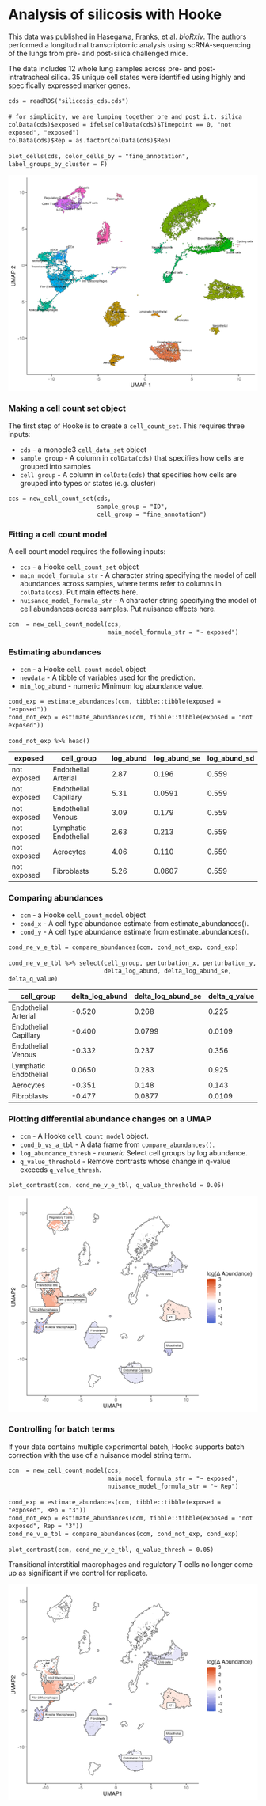 # Analysis of silicosis with Hooke

This data was published in [Hasegawa, Franks, et al. _bioRxiv_](https://www.biorxiv.org/content/10.1101/2023.02.17.528996v1). 
The authors performed a longitudinal transcriptomic analysis using scRNA-sequencing of the lungs from pre- and post-silica challenged mice. 

The data includes 12 whole lung samples across pre- and post- intratracheal silica. 35 unique cell states were identified using highly and specifically expressed marker genes. 

```
cds = readRDS("silicosis_cds.cds")

# for simplicity, we are lumping together pre and post i.t. silica
colData(cds)$exposed = ifelse(colData(cds)$Timepoint == 0, "not exposed", "exposed")
colData(cds)$Rep = as.factor(colData(cds)$Rep)

plot_cells(cds, color_cells_by = "fine_annotation", label_groups_by_cluster = F)

```
![silicosis_umap](assets/silcosis_umap.png)


### Making a cell count set object 

The first step of Hooke is to create a `cell_count_set`. This requires three inputs: 

* `cds` - a monocle3 `cell_data_set` object
* `sample group` -  A column in `colData(cds)` that specifies how cells are grouped into samples
* `cell group` - A column in `colData(cds)` that specifies how cells are grouped into types or states (e.g. cluster)

```
ccs = new_cell_count_set(cds, 
                         sample_group = "ID", 
                         cell_group = "fine_annotation")
```


### Fitting a cell count model 

A cell count model requires the following inputs: 

* `ccs` - a Hooke `cell_count_set` object
* `main_model_formula_str` -  A character string specifying the model of cell abundances across samples, where terms refer to columns in `colData(ccs)`. Put main effects here.
* `nuisance_model_formula_str` - A character string specifying the model of cell abundances across samples. Put nuisance effects here.

```
ccm  = new_cell_count_model(ccs,
                            main_model_formula_str = "~ exposed")
```


### Estimating abundances 

* `ccm` - a Hooke `cell_count_model` object
* `newdata` - A tibble of variables used for the prediction.
* `min_log_abund` - numeric Minimum log abundance value.

```
cond_exp = estimate_abundances(ccm, tibble::tibble(exposed = "exposed"))
cond_not_exp = estimate_abundances(ccm, tibble::tibble(exposed = "not exposed"))

cond_not_exp %>% head()
```


|  exposed    | cell_group           | log_abund | log_abund_se | log_abund_sd
|---|---|---|---|---|
|not exposed |Endothelial Arterial    |   2.87    |   0.196      |   0.559
| not exposed |Endothelial Capillary    |  5.31   |    0.0591    |    0.559
| not exposed |Endothelial Venous      |   3.09    |   0.179     |    0.559
| not exposed |Lymphatic Endothelial   |   2.63    |   0.213     |    0.559
| not exposed |Aerocytes               |   4.06     |  0.110     |    0.559
| not exposed |Fibroblasts             |   5.26     |  0.0607    |    0.559

### Comparing abundances

* `ccm` - a Hooke `cell_count_model` object
* `cond_x` - A cell type abundance estimate from estimate_abundances().
* `cond_y` - A cell type abundance estimate from estimate_abundances().

```
cond_ne_v_e_tbl = compare_abundances(ccm, cond_not_exp, cond_exp)

cond_ne_v_e_tbl %>% select(cell_group, perturbation_x, perturbation_y, 
                           delta_log_abund, delta_log_abund_se, delta_q_value)

```

| cell_group  | delta_log_abund |  delta_log_abund_se |  delta_q_value |
|---|---|---|---|
| Endothelial Arterial     |      -0.520        |       0.268   |       0.225 | 
| Endothelial Capillary     |     -0.400        |       0.0799  |       0.0109| 
| Endothelial Venous        |     -0.332        |       0.237   |       0.356 | 
| Lymphatic Endothelial    |       0.0650       |       0.283   |       0.925 | 
| Aerocytes                |      -0.351        |       0.148   |       0.143 | 
| Fibroblasts              |      -0.477        |       0.0877  |       0.0109| 

### Plotting differential abundance changes on a UMAP

* `ccm`	- A Hooke `cell_count_model` object.
* `cond_b_vs_a_tbl` - A data frame from `compare_abundances()`.
* `log_abundance_thresh` - _numeric_ Select cell groups by log abundance.
* `q_value_threshold` - Remove contrasts whose change in q-value exceeds `q_value_thresh`.


```
plot_contrast(ccm, cond_ne_v_e_tbl, q_value_threshold = 0.05)
```
![silicosis_rep](assets/silicosis_no_rep.png)

### Controlling for batch terms

If your data contains multiple experimental batch, Hooke supports batch correction with the use of a nuisance model string term. 

```
ccm  = new_cell_count_model(ccs,
                            main_model_formula_str = "~ exposed", 
                            nuisance_model_formula_str = "~ Rep")

cond_exp = estimate_abundances(ccm, tibble::tibble(exposed = "exposed", Rep = "3"))
cond_not_exp = estimate_abundances(ccm, tibble::tibble(exposed = "not exposed", Rep = "3"))
cond_ne_v_e_tbl = compare_abundances(ccm, cond_not_exp, cond_exp)

plot_contrast(ccm, cond_ne_v_e_tbl, q_value_thresh = 0.05)
```

Transitional interstitial macrophages and regulatory T cells no longer come up as significant if we control for replicate. 

![silicosis_rep](assets/silicosis_rep.png)

